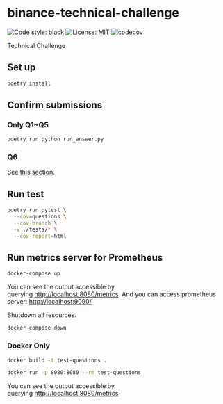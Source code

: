 # binance-technical-challenge
[![Code style: black](https://img.shields.io/badge/code%20style-black-000000.svg)](https://github.com/psf/black) [![License: MIT](https://img.shields.io/badge/License-MIT-yellow.svg)](https://opensource.org/licenses/MIT) [![codecov](https://codecov.io/gh/pomcho555/binance-technical-challenge/branch/main/graph/badge.svg?token=QREKCWV52R)](https://codecov.io/gh/pomcho555/binance-technical-challenge)
<!-- ![GitHub Workflow Status](https://img.shields.io/github/workflow/status/pomcho555/binance-technical-challenge/python-package.yaml) -->

Technical Challenge

## Set up

```sh
poetry install
```

## Confirm submissions


### Only Q1~Q5
```sh
poetry run python run_answer.py
```

### Q6

See [this section](#run-metrics-server-for-prometheus).

## Run test
```sh
poetry run pytest \
  --cov=questions \
  --cov-branch \
  -v ./tests/* \
  --cov-report=html
```


## Run metrics server for Prometheus

```sh
docker-compose up
```

You can see the output accessible by querying [http://localhost:8080/metrics](http://localhost:8080/metrics). And you can access prometheus server: [http://localhost:9090/](http://localhost:9090/)


Shutdown all resources.

```sh
docker-compose down
```


### Docker Only

```sh
docker build -t test-questions .
```

```sh
docker run -p 8080:8080 --rm test-questions
```

You can see the output accessible by querying [http://localhost:8080/metrics](http://localhost:8080/metrics)


